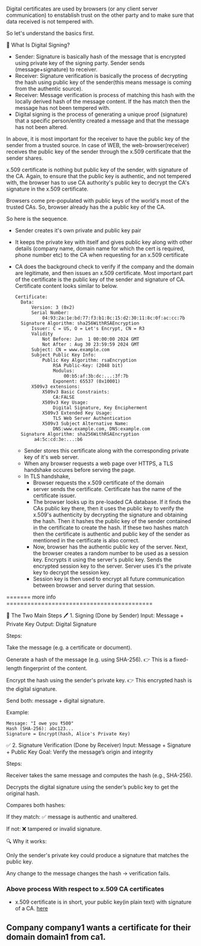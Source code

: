 Digital certificates are used by browsers (or any client server communication) to enstablish trust on the other party and to make sure that data received is not tempered with.

So let's understand the basics first. 

🔐 What Is Digital Signing?
- Sender: Signature is basically hash of the message that is encrypted using private key of the signing party. Sender sends (message+signature) to receiver.
- Receiver: Signature verification is basically the process of decrypting the hash using public key of the sender(this means message is coming from the authentic source). 
- Receiver: Message verification is process of matching this hash with the locally derived hash of the message content. If the has match then the message has not been 
tempered with.
- Digital signing is the process of generating a unique proof (signature) that a specific person/entity created a message and that the message has not been altered.

In above, it is most important for the receiver to have the public key of the sender from a trusted source. In case of WEB, the web-browser(receiver) receives the
public key of the sender through the x.509 certificate that the sender shares. 

x.509 certificate is nothing but public key of the sender, with signature of the CA. Again, to ensure that the public key is authentic, and not tempered with,
the browser has to use CA authority's public key to decrypt the CA's signature in the x.509 certificate. 

Browsers come pre-populated with public keys of the world's most of the trusted CAs. So, browser already has the a public key of the CA. 

So here is the sequence.

- Sender creates it's own private and public key pair
- It keeps the private key with itself and gives public key along with other details (company name, domain name for which the cert is required, phone number etc)
  to the CA when requesting for an x.509 certificate
- CA does the background check to verify if the company and the domain are legitimate, and then issues an x.509 certificate. Most important part
  of the certificate is the public key of the sender and signature of CA. Certificate content looks similar
  to below.

  ```
  Certificate:
    Data:
        Version: 3 (0x2)
        Serial Number:
            04:93:2a:1e:bd:77:f3:b1:8c:15:d2:30:11:8c:0f:ac:cc:7b
    Signature Algorithm: sha256WithRSAEncryption
        Issuer: C = US, O = Let's Encrypt, CN = R3
        Validity
            Not Before: Jun  1 00:00:00 2024 GMT
            Not After : Aug 30 23:59:59 2024 GMT
        Subject: CN = www.example.com
        Subject Public Key Info:
            Public Key Algorithm: rsaEncryption
                RSA Public-Key: (2048 bit)
                Modulus:
                    00:b5:af:3b:dc:...:3f:7b
                Exponent: 65537 (0x10001)
        X509v3 extensions:
            X509v3 Basic Constraints:
                CA:FALSE
            X509v3 Key Usage:
                Digital Signature, Key Encipherment
            X509v3 Extended Key Usage:
                TLS Web Server Authentication
            X509v3 Subject Alternative Name:
                DNS:www.example.com, DNS:example.com
    Signature Algorithm: sha256WithRSAEncryption
         a4:5c:cd:3e:...:b6
  ```
  - Sender stores this certificate along with the corresponding private key of it's web server.
  - When any browser requests a web page over HTTPS, a TLS handshake occures before serving the page.
  - In TLS handshake,
    - Browser requests the x.509 certificate of the domain
    - server sends the certificate. Certificate has the name of the certificate issuer.
    - The browser looks up its pre-loaded CA database. If it finds the CAs public key there, then it uses the public key to
      verify the x.509's authenticity by decrypting the signature and obtaining the hash. Then it hashes the public key of the
      sender contained in the certificate to create the hash. If these two hashes match then the certificate is authentic and
      public key of the sender as mentioned in the certificate is also correct.  
    - Now, browser has the authentic public key of the server. Next, the browser creates a random number to be used as a session key. Encrypts it using
      the server's public key. Sends the encrypted session key to the server. Server uses it's the private key to decrypt the session key.
    - Session key is then used to encrypt all future communication between browser and server during that session.

======= more info ==========================================

🔄 The Two Main Steps
🖊️ 1. Signing (Done by Sender)
Input: Message + Private Key
Output: Digital Signature

Steps:

Take the message (e.g. a certificate or document).

Generate a hash of the message (e.g. using SHA-256).
👉 This is a fixed-length fingerprint of the content.

Encrypt the hash using the sender's private key.
👉 This encrypted hash is the digital signature.

Send both: message + digital signature.

Example:

```
Message: "I owe you ₹500"
Hash (SHA-256): abc123...
Signature = Encrypt(hash, Alice's Private Key)
```

✅ 2. Signature Verification (Done by Receiver)
Input: Message + Signature + Public Key
Goal: Verify the message’s origin and integrity

Steps:

Receiver takes the same message and computes the hash (e.g., SHA-256).

Decrypts the digital signature using the sender’s public key to get the original hash.

Compares both hashes:

If they match: ✅ message is authentic and unaltered.

If not: ❌ tampered or invalid signature.

🔍 Why it works:

Only the sender's private key could produce a signature that matches the public key.

Any change to the message changes the hash → verification fails.

### Above process With respect to x.509 CA certificates

- x.509 certificate is in short, your public key(in plain text) with signature of a CA. [here](https://ossdhaval.github.io/mysite/source/while-coding/ssl-ssh-notes.html?highlight=csr#generating-keypair---csr---cert)

Company company1 wants a certificate for their domain domain1 from ca1. 
- 
